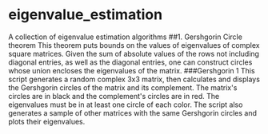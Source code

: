 # eigenvalue_estimation
A collection of eigenvalue estimation algorithms
##1. Gershgorin Circle theorem
This theorem puts bounds on the values of eigenvalues of complex square matrices.
Given the sum of absolute values of the rows not including diagonal entries, as well as the diagonal entries, one can construct circles whose union encloses the eigenvalues of the matrix.
###Gershgorin 1
This script generates a random complex 3x3 matrix, then calculates and displays the Gershgorin circles of the matrix and its complement. The matrix's circles are in black and the complement's circles are in red. The eigenvalues must be in at least one circle of each color. The script also generates a sample of other matrices with the same Gershgorin circles and plots their eigenvalues.
